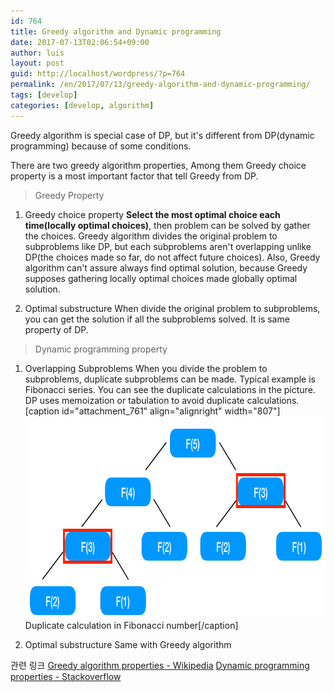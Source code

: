 ```yaml
---
id: 764
title: Greedy algorithm and Dynamic programming
date: 2017-07-13T02:06:54+09:00
author: luis
layout: post
guid: http://localhost/wordpress/?p=764
permalink: /en/2017/07/13/greedy-algorithm-and-dynamic-programming/
tags: [develop]
categories: [develop, algorithm]
---
```

Greedy algorithm is special case of DP, but it's different from DP(dynamic programming) because of some conditions.

There are two greedy algorithm properties, Among them Greedy choice property is a most important factor that tell Greedy from DP.
<!--more-->


<blockquote>Greedy Property</blockquote>


1. Greedy choice property
<strong>Select the most optimal choice each time(locally optimal choices)</strong>, then problem can be solved by gather the choices. Greedy algorithm divides the original problem to subproblems like DP, but each subproblems aren't overlapping unlike DP(the choices made so far, do not affect future choices). Also, Greedy algorithm can't assure always find optimal solution, because Greedy supposes gathering locally optimal choices made globally optimal solution.

2. Optimal substructure
When divide the original problem to subproblems, you can get the solution if all the subproblems solved. It is same property of DP. 


<blockquote>Dynamic programming property</blockquote>


1. Overlapping Subproblems
When you divide the problem to subproblems, duplicate subproblems can be made. Typical example is Fibonacci series. You can see the duplicate calculations in the picture. 
DP uses memoization or tabulation to avoid duplicate calculations.
[caption id="attachment_761" align="alignright" width="807"]<img src="/assets/wp-content/uploads/2017/07/-2017-07-12-오전-2.26.48.png" alt="" width="807" height="323" class="size-full wp-image-761" /> Duplicate calculation in Fibonacci number[/caption]

2. Optimal substructure
Same with Greedy algorithm


관련 링크
<a href="https://en.wikipedia.org/wiki/Greedy_algorithm" target="_blank">Greedy algorithm properties - Wikipedia</a>
<a href="https://stackoverflow.com/questions/33563230/can-someone-please-explain-optimal-substructure-in-dynamic-programing" target="_blank">Dynamic programming properties - Stackoverflow</a>